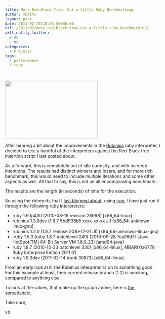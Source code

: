 ```yaml
---
title: More Red-Black Tree, but a little Ruby Benchmarking
author: vbatts
layout: post
date: 2011-02-25T20:56:50+00:00
url: /2011/02/more-red-black-tree-but-a-little-ruby-benchmarking/
aktt_notify_twitter:
  - no
  - no
categories:
  - Projects
tags:
  - performance
  - ruby

---
```

[<img src="http://blog-mindful.rhcloud.com/wp-content/uploads/2011/02/rbtree-graph1-300x186.png" alt="" title="rbtree-graph1" width="300" height="186" class="aligncenter size-medium wp-image-186" />][1]

After hearing a bit about the improvements in the [Rubinius][2] ruby interpreter, I decided to test a handful of the interpreters against the Red-Black tree insertion script I last posted about.
  

  
As a forward, this is completely out of idle curiosity, and with no deep intentions. The results had distinct winners and losers, and for more rich benchmark, this would need to include multiple iterations and some other aspects as well. All that to say, this is not an all encompassing benchmark.
  
The results are the length (in seconds) of time for the execution.
  

  
So using the rbtree.rb, that I [last blogged about][3], using [rvm][4], I have just run it through the following ruby interpreters:

  * ruby 1.9.1p430 (2010-08-16 revision 28998) [x86_64-linux]
  * rubinius 1.3.0dev (1.8.7 5bd938b5 xxxx-xx-xx JI) [x86_64-unknown-linux-gnu]
  * rubinius 1.2.0 (1.8.7 release 2010-12-21 JI) [x86_64-unknown-linux-gnu]
  * jruby 1.5.3 (ruby 1.8.7 patchlevel 249) (2010-09-28 7ca06d7) (Java HotSpot(TM) 64-Bit Server VM 1.6.0_23) [amd64-java]
  * ruby 1.8.7 (2010-12-23 patchlevel 330) [x86_64-linux], MBARI 0x6770, Ruby Enterprise Edition 2011.01
  * ruby 1.9.3dev (2011-02-14 trunk 30873) [x86_64-linux]

From an early look at it, the Rubinius interpreter is on to something good. For this example at least, their current release branch (1.2) is smoking, compared to anything else.
  
To look at the values, that make up the graph above, here is [the spreadsheet][5]
  

  
Take care,
  
vb

 [1]: http://blog-mindful.rhcloud.com/wp-content/uploads/2011/02/rbtree-graph1.png
 [2]: http://rubini.us/
 [3]: http://blog.hashbangbash.com/2011/02/kick-off-of-playing-with-trees/
 [4]: http://rvm.beginrescueend.com/
 [5]: http://blog-mindful.rhcloud.com/wp-content/uploads/2011/02/ruby-benchmark.ods